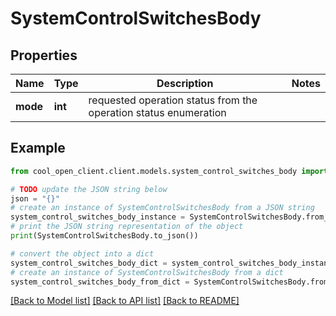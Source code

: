 # SystemControlSwitchesBody


## Properties

Name | Type | Description | Notes
------------ | ------------- | ------------- | -------------
**mode** | **int** | requested operation status from the operation status enumeration | 

## Example

```python
from cool_open_client.client.models.system_control_switches_body import SystemControlSwitchesBody

# TODO update the JSON string below
json = "{}"
# create an instance of SystemControlSwitchesBody from a JSON string
system_control_switches_body_instance = SystemControlSwitchesBody.from_json(json)
# print the JSON string representation of the object
print(SystemControlSwitchesBody.to_json())

# convert the object into a dict
system_control_switches_body_dict = system_control_switches_body_instance.to_dict()
# create an instance of SystemControlSwitchesBody from a dict
system_control_switches_body_from_dict = SystemControlSwitchesBody.from_dict(system_control_switches_body_dict)
```
[[Back to Model list]](../README.md#documentation-for-models) [[Back to API list]](../README.md#documentation-for-api-endpoints) [[Back to README]](../README.md)


